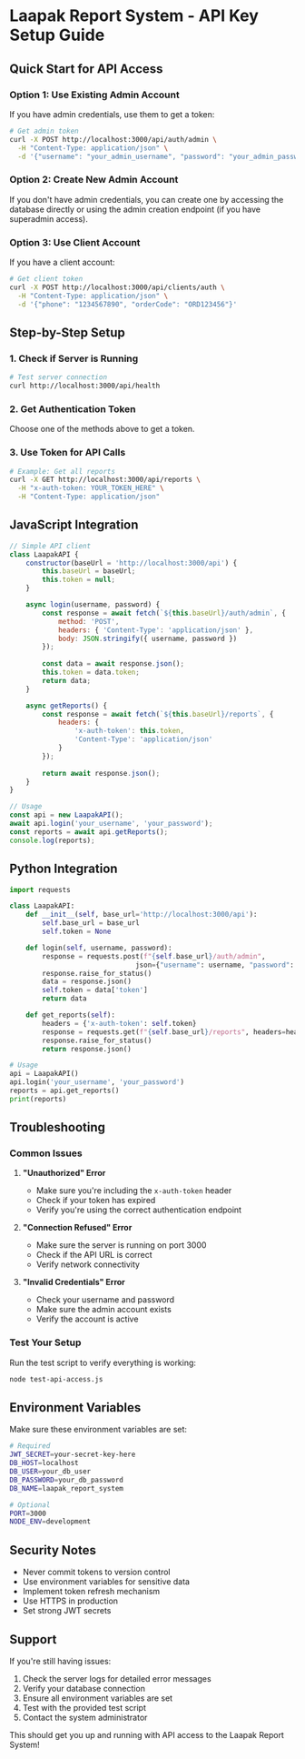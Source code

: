 # Laapak Report System - API Key Setup Guide

## Quick Start for API Access

### Option 1: Use Existing Admin Account

If you have admin credentials, use them to get a token:

```bash
# Get admin token
curl -X POST http://localhost:3000/api/auth/admin \
  -H "Content-Type: application/json" \
  -d '{"username": "your_admin_username", "password": "your_admin_password"}'
```

### Option 2: Create New Admin Account

If you don't have admin credentials, you can create one by accessing the database directly or using the admin creation endpoint (if you have superadmin access).

### Option 3: Use Client Account

If you have a client account:

```bash
# Get client token
curl -X POST http://localhost:3000/api/clients/auth \
  -H "Content-Type: application/json" \
  -d '{"phone": "1234567890", "orderCode": "ORD123456"}'
```

## Step-by-Step Setup

### 1. Check if Server is Running

```bash
# Test server connection
curl http://localhost:3000/api/health
```

### 2. Get Authentication Token

Choose one of the methods above to get a token.

### 3. Use Token for API Calls

```bash
# Example: Get all reports
curl -X GET http://localhost:3000/api/reports \
  -H "x-auth-token: YOUR_TOKEN_HERE" \
  -H "Content-Type: application/json"
```

## JavaScript Integration

```javascript
// Simple API client
class LaapakAPI {
    constructor(baseUrl = 'http://localhost:3000/api') {
        this.baseUrl = baseUrl;
        this.token = null;
    }

    async login(username, password) {
        const response = await fetch(`${this.baseUrl}/auth/admin`, {
            method: 'POST',
            headers: { 'Content-Type': 'application/json' },
            body: JSON.stringify({ username, password })
        });
        
        const data = await response.json();
        this.token = data.token;
        return data;
    }

    async getReports() {
        const response = await fetch(`${this.baseUrl}/reports`, {
            headers: {
                'x-auth-token': this.token,
                'Content-Type': 'application/json'
            }
        });
        
        return await response.json();
    }
}

// Usage
const api = new LaapakAPI();
await api.login('your_username', 'your_password');
const reports = await api.getReports();
console.log(reports);
```

## Python Integration

```python
import requests

class LaapakAPI:
    def __init__(self, base_url='http://localhost:3000/api'):
        self.base_url = base_url
        self.token = None

    def login(self, username, password):
        response = requests.post(f"{self.base_url}/auth/admin", 
                               json={"username": username, "password": password})
        response.raise_for_status()
        data = response.json()
        self.token = data['token']
        return data

    def get_reports(self):
        headers = {'x-auth-token': self.token}
        response = requests.get(f"{self.base_url}/reports", headers=headers)
        response.raise_for_status()
        return response.json()

# Usage
api = LaapakAPI()
api.login('your_username', 'your_password')
reports = api.get_reports()
print(reports)
```

## Troubleshooting

### Common Issues

1. **"Unauthorized" Error**
   - Make sure you're including the `x-auth-token` header
   - Check if your token has expired
   - Verify you're using the correct authentication endpoint

2. **"Connection Refused" Error**
   - Make sure the server is running on port 3000
   - Check if the API URL is correct
   - Verify network connectivity

3. **"Invalid Credentials" Error**
   - Check your username and password
   - Make sure the admin account exists
   - Verify the account is active

### Test Your Setup

Run the test script to verify everything is working:

```bash
node test-api-access.js
```

## Environment Variables

Make sure these environment variables are set:

```bash
# Required
JWT_SECRET=your-secret-key-here
DB_HOST=localhost
DB_USER=your_db_user
DB_PASSWORD=your_db_password
DB_NAME=laapak_report_system

# Optional
PORT=3000
NODE_ENV=development
```

## Security Notes

- Never commit tokens to version control
- Use environment variables for sensitive data
- Implement token refresh mechanism
- Use HTTPS in production
- Set strong JWT secrets

## Support

If you're still having issues:

1. Check the server logs for detailed error messages
2. Verify your database connection
3. Ensure all environment variables are set
4. Test with the provided test script
5. Contact the system administrator

This should get you up and running with API access to the Laapak Report System!
